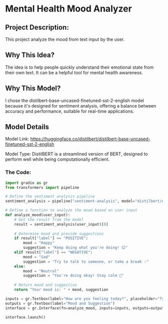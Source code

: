 # Mental Health Mood Analyzer
## Project Description: 
This project analyze the mood from text input by the user.

## Why This Idea?
The idea is to help people quickly understand their emotional state from their own text. It can be a helpful tool for mental health awareness.

## Why This Model?
I chose the distilbert-base-uncased-finetuned-sst-2-english model because it's designed for sentiment analysis, offering a balance between accuracy and performance, suitable for real-time applications.

## Model Details
Model Link: https://huggingface.co/distilbert/distilbert-base-uncased-finetuned-sst-2-english

Model Type: DistilBERT is a streamlined version of BERT, designed to perform well while being computationally efficient.

### The Code:
```python
import gradio as gr
from transformers import pipeline

# Define the sentiment analysis pipeline
sentiment_analysis = pipeline("sentiment-analysis", model="distilbert/distilbert-base-uncased-finetuned-sst-2-english")

# Define a function to analyze the mood based on user input
def analyze_mood(user_input):
    # Get the result from the model
    result = sentiment_analysis(user_input)[0]
    
    # Determine mood and provide suggestions
    if result["label"] == "POSITIVE":
        mood = "Happy"
        suggestion = "Keep doing what you're doing! 😊"
    elif result["label"] == "NEGATIVE":
        mood = "Sad"
        suggestion = "Try to talk to someone, or take a break 💡"
    else:
        mood = "Neutral"
        suggestion = "You're doing okay! Stay calm 🌸"
    
    # Return mood and suggestion
    return "Your mood is: " + mood, suggestion

inputs = gr.Textbox(label="How are you feeling today?", placeholder="Type your thoughts here...")
outputs = gr.Textbox(label="Mood and Suggestion")
interface = gr.Interface(fn=analyze_mood, inputs=inputs, outputs=outputs, title="Mood Analyzer")

interface.launch()
